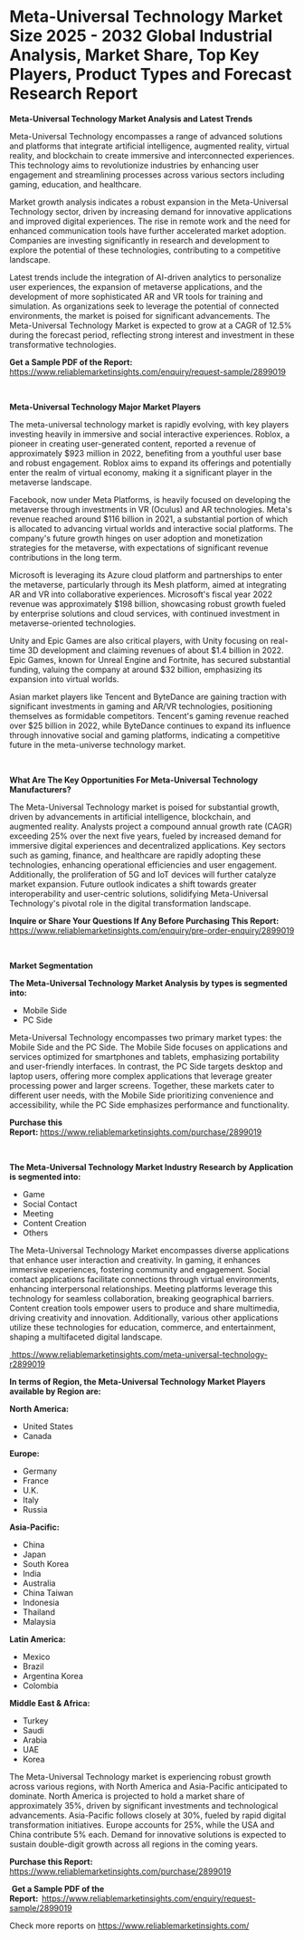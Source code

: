 <p><h1>Meta-Universal Technology Market Size 2025 - 2032 Global Industrial Analysis, Market Share, Top Key Players, Product Types and Forecast Research Report</h1></p><p><strong>Meta-Universal Technology Market Analysis and Latest Trends</strong></p>
<p><p>Meta-Universal Technology encompasses a range of advanced solutions and platforms that integrate artificial intelligence, augmented reality, virtual reality, and blockchain to create immersive and interconnected experiences. This technology aims to revolutionize industries by enhancing user engagement and streamlining processes across various sectors including gaming, education, and healthcare.</p><p>Market growth analysis indicates a robust expansion in the Meta-Universal Technology sector, driven by increasing demand for innovative applications and improved digital experiences. The rise in remote work and the need for enhanced communication tools have further accelerated market adoption. Companies are investing significantly in research and development to explore the potential of these technologies, contributing to a competitive landscape.</p><p>Latest trends include the integration of AI-driven analytics to personalize user experiences, the expansion of metaverse applications, and the development of more sophisticated AR and VR tools for training and simulation. As organizations seek to leverage the potential of connected environments, the market is poised for significant advancements. The Meta-Universal Technology Market is expected to grow at a CAGR of 12.5% during the forecast period, reflecting strong interest and investment in these transformative technologies.</p></p>
<p><strong>Get a Sample PDF of the Report:&nbsp;</strong> <a href="https://www.reliablemarketinsights.com/enquiry/request-sample/2899019?utm_campaign=2183&utm_medium=2&utm_source=Github&utm_content=ia&utm_term=15032025&utm_id=meta-universal-technology">https://www.reliablemarketinsights.com/enquiry/request-sample/2899019</a></p>
<p>&nbsp;</p>
<p><strong>Meta-Universal Technology Major Market Players</strong></p>
<p><p>The meta-universal technology market is rapidly evolving, with key players investing heavily in immersive and social interactive experiences. Roblox, a pioneer in creating user-generated content, reported a revenue of approximately $923 million in 2022, benefiting from a youthful user base and robust engagement. Roblox aims to expand its offerings and potentially enter the realm of virtual economy, making it a significant player in the metaverse landscape.</p><p>Facebook, now under Meta Platforms, is heavily focused on developing the metaverse through investments in VR (Oculus) and AR technologies. Meta's revenue reached around $116 billion in 2021, a substantial portion of which is allocated to advancing virtual worlds and interactive social platforms. The company's future growth hinges on user adoption and monetization strategies for the metaverse, with expectations of significant revenue contributions in the long term.</p><p>Microsoft is leveraging its Azure cloud platform and partnerships to enter the metaverse, particularly through its Mesh platform, aimed at integrating AR and VR into collaborative experiences. Microsoft's fiscal year 2022 revenue was approximately $198 billion, showcasing robust growth fueled by enterprise solutions and cloud services, with continued investment in metaverse-oriented technologies.</p><p>Unity and Epic Games are also critical players, with Unity focusing on real-time 3D development and claiming revenues of about $1.4 billion in 2022. Epic Games, known for Unreal Engine and Fortnite, has secured substantial funding, valuing the company at around $32 billion, emphasizing its expansion into virtual worlds.</p><p>Asian market players like Tencent and ByteDance are gaining traction with significant investments in gaming and AR/VR technologies, positioning themselves as formidable competitors. Tencent's gaming revenue reached over $25 billion in 2022, while ByteDance continues to expand its influence through innovative social and gaming platforms, indicating a competitive future in the meta-universe technology market.</p></p>
<p>&nbsp;</p>
<p><strong>What Are The Key Opportunities For Meta-Universal Technology Manufacturers?</strong></p>
<p><p>The Meta-Universal Technology market is poised for substantial growth, driven by advancements in artificial intelligence, blockchain, and augmented reality. Analysts project a compound annual growth rate (CAGR) exceeding 25% over the next five years, fueled by increased demand for immersive digital experiences and decentralized applications. Key sectors such as gaming, finance, and healthcare are rapidly adopting these technologies, enhancing operational efficiencies and user engagement. Additionally, the proliferation of 5G and IoT devices will further catalyze market expansion. Future outlook indicates a shift towards greater interoperability and user-centric solutions, solidifying Meta-Universal Technology's pivotal role in the digital transformation landscape.</p></p>
<p><strong>Inquire or Share Your Questions If Any Before Purchasing This Report:</strong> <a href="https://www.reliablemarketinsights.com/enquiry/pre-order-enquiry/2899019?utm_campaign=2183&utm_medium=2&utm_source=Github&utm_content=ia&utm_term=15032025&utm_id=meta-universal-technology">https://www.reliablemarketinsights.com/enquiry/pre-order-enquiry/2899019</a></p>
<p>&nbsp;</p>
<p><strong>Market Segmentation</strong></p>
<p><strong>The Meta-Universal Technology Market Analysis by types is segmented into:</strong></p>
<p><ul><li>Mobile Side</li><li>PC Side</li></ul></p>
<p><p>Meta-Universal Technology encompasses two primary market types: the Mobile Side and the PC Side. The Mobile Side focuses on applications and services optimized for smartphones and tablets, emphasizing portability and user-friendly interfaces. In contrast, the PC Side targets desktop and laptop users, offering more complex applications that leverage greater processing power and larger screens. Together, these markets cater to different user needs, with the Mobile Side prioritizing convenience and accessibility, while the PC Side emphasizes performance and functionality.</p></p>
<p><strong>Purchase this Report:&nbsp;</strong><a href="https://www.reliablemarketinsights.com/purchase/2899019?utm_campaign=2183&utm_medium=2&utm_source=Github&utm_content=ia&utm_term=15032025&utm_id=meta-universal-technology">https://www.reliablemarketinsights.com/purchase/2899019</a></p>
<p>&nbsp;</p>
<p><strong>The Meta-Universal Technology Market Industry Research by Application is segmented into:</strong></p>
<p><ul><li>Game</li><li>Social Contact</li><li>Meeting</li><li>Content Creation</li><li>Others</li></ul></p>
<p><p>The Meta-Universal Technology Market encompasses diverse applications that enhance user interaction and creativity. In gaming, it enhances immersive experiences, fostering community and engagement. Social contact applications facilitate connections through virtual environments, enhancing interpersonal relationships. Meeting platforms leverage this technology for seamless collaboration, breaking geographical barriers. Content creation tools empower users to produce and share multimedia, driving creativity and innovation. Additionally, various other applications utilize these technologies for education, commerce, and entertainment, shaping a multifaceted digital landscape.</p></p>
<p><a href="https://www.reliablemarketinsights.com/meta-universal-technology-r2899019?utm_campaign=2183&utm_medium=2&utm_source=Github&utm_content=ia&utm_term=15032025&utm_id=meta-universal-technology">&nbsp;https://www.reliablemarketinsights.com/meta-universal-technology-r2899019</a></p>
<p><strong>In terms of Region, the Meta-Universal Technology Market Players available by Region are:</strong></p>
<p>
    <p> <strong> North America: </strong>
        <ul>
            <li>United States</li>
            <li>Canada</li>
        </ul>
        </p> 
    <p> <strong> Europe: </strong>
        <ul>
            <li>Germany</li>
            <li>France</li>
            <li>U.K.</li>
            <li>Italy</li>
            <li>Russia</li>
        </ul>
        </p> 
    <p> <strong> Asia-Pacific: </strong>
        <ul>
            <li>China</li>
            <li>Japan</li>
            <li>South Korea</li>
            <li>India</li>
            <li>Australia</li>
            <li>China Taiwan</li>
            <li>Indonesia</li>
            <li>Thailand</li>
            <li>Malaysia</li>
        </ul>
        </p> 
    <p> <strong> Latin America: </strong>
        <ul>
            <li>Mexico</li>
            <li>Brazil</li>
            <li>Argentina Korea</li>
            <li>Colombia</li>
        </ul>
        </p> 
    <p> <strong> Middle East & Africa: </strong>
        <ul>
            <li>Turkey</li>
            <li>Saudi</li>
            <li>Arabia</li>
            <li>UAE</li>
            <li>Korea</li>
        </ul>
    </p>
    </p>
<p><p>The Meta-Universal Technology market is experiencing robust growth across various regions, with North America and Asia-Pacific anticipated to dominate. North America is projected to hold a market share of approximately 35%, driven by significant investments and technological advancements. Asia-Pacific follows closely at 30%, fueled by rapid digital transformation initiatives. Europe accounts for 25%, while the USA and China contribute 5% each. Demand for innovative solutions is expected to sustain double-digit growth across all regions in the coming years.</p></p>
<p><strong>Purchase this Report: </strong><a href="https://www.reliablemarketinsights.com/purchase/2899019?utm_campaign=2183&utm_medium=2&utm_source=Github&utm_content=ia&utm_term=15032025&utm_id=meta-universal-technology">https://www.reliablemarketinsights.com/purchase/2899019</a></p>
<p>&nbsp;<strong>Get a Sample PDF of the Report:&nbsp;&nbsp;</strong><a href="https://www.reliablemarketinsights.com/enquiry/request-sample/2899019?utm_campaign=2183&utm_medium=2&utm_source=Github&utm_content=ia&utm_term=15032025&utm_id=meta-universal-technology">https://www.reliablemarketinsights.com/enquiry/request-sample/2899019</a></p>
<p><strong></strong></p>
<p>Check more reports on <a href="https://www.reliablemarketinsights.com/?utm_campaign=2183&utm_medium=2&utm_source=Github&utm_content=ia&utm_term=15032025&utm_id=meta-universal-technology">https://www.reliablemarketinsights.com/</a></p>